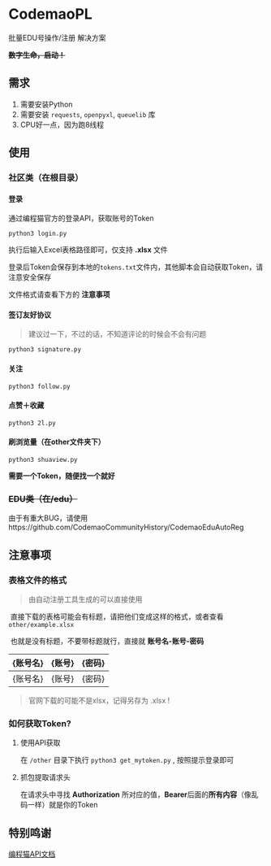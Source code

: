 # CodemaoPL

批量EDU号操作/注册 解决方案

**~~数字生命，启动！~~**

## 需求

1. 需要安装Python
2. 需要安装 `requests`, `openpyxl`, `queuelib` 库
3. CPU好一点，因为跑8线程

## 使用

### 社区类（在根目录）

#### 登录

通过编程猫官方的登录API，获取账号的Token

`python3 login.py`

执行后输入Excel表格路径即可，仅支持 **.xlsx** 文件

登录后Token会保存到本地的`tokens.txt`文件内，其他脚本会自动获取Token，请注意安全保存

文件格式请查看下方的 **注意事项**

#### 签订友好协议

> 建议过一下，不过的话，不知道评论的时候会不会有问题

`python3 signature.py`

#### 关注

`python3 follow.py`

#### 点赞＋收藏

`python3 2l.py`

#### 刷浏览量（在other文件夹下）

`python3 shuaview.py`

**需要一个Token，随便找一个就好**

### ~~EDU类（在/edu）~~

由于有重大BUG，请使用https://github.com/CodemaoCommunityHistory/CodemaoEduAutoReg

## 注意事项

### 表格文件的格式

> 由自动注册工具生成的可以直接使用

​		直接下载的表格可能会有标题，请把他们变成这样的格式，或者查看 `other/example.xlsx`		

​		也就是没有标题，不要带标题就行，直接就 **账号名-账号-密码**

| {账号名} | {账号} | {密码} |
|:-----:|:----:|:----:|
| {账号名} | {账号} | {密码} |

> 官网下载的可能不是xlsx，记得另存为 .xlsx !

### 如何获取Token?

1. 使用API获取

    在 `/other` 目录下执行 `python3 get_mytoken.py` , 按照提示登录即可



2. 抓包提取请求头

    在请求头中寻找 **Authorization** 所对应的值，**Bearer**后面的**所有内容**（像乱码一样）就是你的Token



## 特别鸣谢

[编程猫API文档](https://api.docs.codemao.work/)


